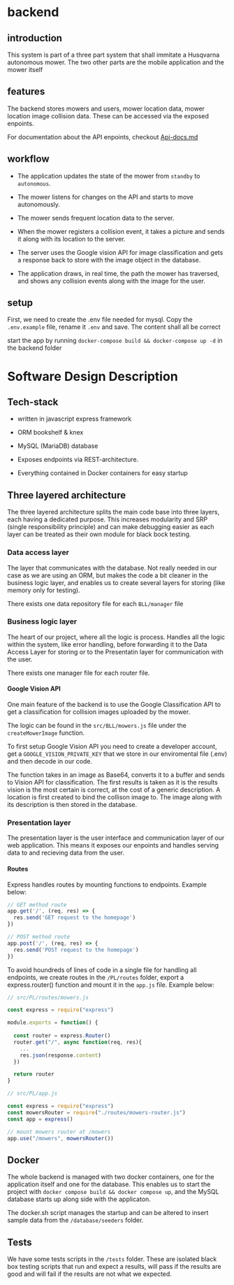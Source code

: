 # backend

## introduction

This system is part of a three part system that shall immitate a Husqvarna autonomous mower.
The two other parts are the mobile application and the mower itself

## features

The backend stores mowers and users, mower location data, mower location image collision data.
These can be accessed via the exposed enpoints.

For documentation about the API enpoints, checkout [Api-docs.md](Api-docs.md)

## workflow

* The application updates the state of the mower from `standby` to `autonomous`.
 
* The mower listens for changes on the API and starts to move autonomously.
 
* The mower sends frequent location data to the server.

* When the mower registers a collision event, it takes a picture and sends it along with its location to the server. 
 
* The server uses the Google vision API for image classification and gets a response back to store with the image object in the database.

* The application draws, in real time, the path the mower has traversed, and shows any collision events along with the image for the user.


## setup

First, we need to create the .env file needed for mysql. Copy the `.env.example` file, rename it `.env` and save. The content shall all be correct

start the app by running `docker-compose build && docker-compose up -d` in the backend folder



# Software Design Description

## Tech-stack

- written in javascript express framework

- ORM bookshelf & knex

- MySQL (MariaDB) database

- Exposes endpoints via REST-architecture.

- Everything contained in Docker containers for easy startup


## Three layered architecture

The three layered architecture splits the main code base into three layers, each having a dedicated purpose.
This increases modularity and SRP (single responsibility principle) and can make debugging easier as each layer can be treated as their own module for black bock testing.

### Data access layer

The layer that communicates with the database.
Not really needed in our case as we are using an ORM, but makes the code a bit cleaner in the business logic layer, and enables us to create several layers for storing (like memory only for testing).

There exists one data repository file for each `BLL/manager` file


### Business logic layer

The heart of our project, where all the logic is process.
Handles all the logic within the system, like error handling, before forwarding it to the Data Access Layer for storing or to the Presentatin layer for communication with the user.

There exists one manager file for each router file.


#### Google Vision API

One main feature of the backend is to use the Google Classification API to get a classification for collision images uploaded by the mower.


The logic can be found in the `src/BLL/mowers.js` file under the `createMowerImage` function.

To first setup Google Vision API you need to create a developer account, get a `GOOGLE_VISION_PRIVATE_KEY` that we store in our enviromental file (.env) and then decode in our code. 

The function takes in an image as Base64, converts it to a buffer and sends to Vision API for classification.
The first results is taken as it is the results vision is the most certain is correct, at the cost of a generic description.
A location is first created to bind the collison image to.
The image along with its description is then stored in the database.


### Presentation layer

The presentation layer is the user interface and communication layer of our web application.
This means it exposes our enpoints and handles serving data to and recieving data from the user.


#### Routes

Express handles routes by mounting functions to endpoints.
Example below:

```js
// GET method route
app.get('/', (req, res) => {
  res.send('GET request to the homepage')
})

// POST method route
app.post('/', (req, res) => {
  res.send('POST request to the homepage')
})
```

To avoid houndreds of lines of code in a single file for handling all endpoints, we create routes in the `/PL/routes` folder, export a express.router() function and mount it in the `app.js` file.
Example below:

```js
// src/PL/routes/mowers.js

const express = require("express")

module.exports = function() {
    
  const router = express.Router()
  router.get("/", async function(req, res){
    ...
    res.json(response.content)
  })

  return router
}

// src/PL/app.js

const express = require("express")
const mowersRouter = require("./routes/mowers-router.js")
const app = express()

// mount mowers router at /mowers
app.use("/mowers", mowersRouter())

```


## Docker

The whole backend is managed with two docker containers, one for the application itself and one for the database.
This enables us to start the project with `docker compose build && docker compose up`, and the MySQL database starts up along side with the applicaton.

The docker.sh script manages the startup and can be altered to insert sample data from the `/database/seeders` folder.


## Tests

We have some tests scripts in the `/tests` folder.
These are isolated black box testing scripts that run and expect a results, will pass if the results are good and will fail if the results are not what we expected.
